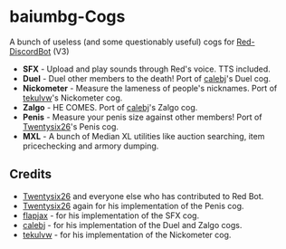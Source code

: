 # baiumbg-Cogs
A bunch of useless (and some questionably useful) cogs for [Red-DiscordBot](https://github.com/Cog-Creators/Red-DiscordBot) (V3)

* **SFX** - Upload and play sounds through Red's voice. TTS included.
* **Duel** - Duel other members to the death! Port of [calebj](https://github.com/calebj/calebj-cogs)'s Duel cog.
* **Nickometer** - Measure the lameness of people's nicknames. Port of [tekulvw](https://github.com/tekulvw)'s Nickometer cog.
* **Zalgo** - HE COMES. Port of [calebj](https://github.com/calebj)'s Zalgo cog.
* **Penis** - Measure your penis size against other members! Port of [Twentysix26](https://github.com/Twentysix26)'s Penis cog.
* **MXL** - A bunch of Median XL utilities like auction searching, item pricechecking and armory dumping.

## Credits
* [Twentysix26](https://github.com/Twentysix26) and everyone else who has contributed to Red Bot.
* [Twentysix26](https://github.com/Twentysix26) again for his implementation of the Penis cog.
* [flapjax](https://github.com/flapjax) - for his implementation of the SFX cog.
* [calebj](https://github.com/calebj) - for his implementation of the Duel and Zalgo cogs.
* [tekulvw](https://github.com/tekulvw) - for his implementation of the Nickometer cog.
